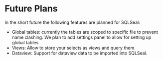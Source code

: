 # Future Plans
In the short future the following features are planned for SQLSeal:
- Global tables: currently the tables are scoped to specific file to prevent name clashing. We plan to add settings panel to allow for setting up global tables
- Views: Allow to store your selects as views and query them.
- Dataview: Support for dataview data to be imported into SQLSeal.